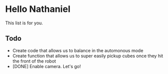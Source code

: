 # Hello Nathaniel

This list is for you.


## Todo

* Create code that allows us to balance in the automonous mode
* Create function that allows us to super easily pickup cubes once they hit the front of the robot
* [DONE] Enable camera. Let's go!
